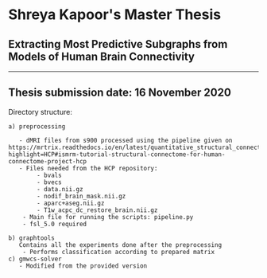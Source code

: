 # Shreya Kapoor's Master Thesis
## Extracting Most Predictive Subgraphs from Models of Human Brain Connectivity
--------------------------------------------------------------------------------------
Thesis submission date: 16 November 2020
---------------------------------------------------------------------------------------
Directory structure: 

	a) preprocessing
	   
	   - dMRI files from s900 processed using the pipeline given on https://mrtrix.readthedocs.io/en/latest/quantitative_structural_connectivity/ismrm_hcp_tutorial.html?highlight=HCP#ismrm-tutorial-structural-connectome-for-human-connectome-project-hcp
	   - Files needed from the HCP repository: 
			- bvals 
			- bvecs 
			- data.nii.gz 
			- nodif_brain_mask.nii.gz 
			- aparc+aseg.nii.gz 
			- T1w_acpc_dc_restore_brain.nii.gz 
	    - Main file for running the scripts: pipeline.py 
		- fsl_5.0 required 
	
	b) graphtools 
	   Contains all the experiments done after the preprocessing 
		- Performs classification according to prepared matrix 
	c) gmwcs-solver 
	   - Modified from the provided version 

